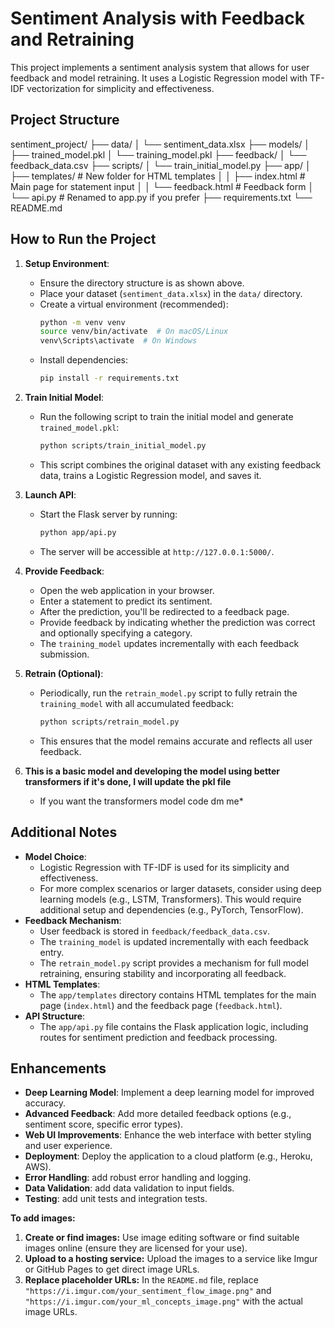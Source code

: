 # Sentiment Analysis with Feedback and Retraining

This project implements a sentiment analysis system that allows for user feedback and model retraining. It uses a Logistic Regression model with TF-IDF vectorization for simplicity and effectiveness.

## Project Structure
sentiment_project/
├── data/
│   └── sentiment_data.xlsx
├── models/
│   ├── trained_model.pkl
│   └── training_model.pkl
├── feedback/
│   └── feedback_data.csv
├── scripts/
│   └── train_initial_model.py
├── app/
│   ├── templates/           # New folder for HTML templates
│   │   ├── index.html      # Main page for statement input
│   │   └── feedback.html   # Feedback form
│   └── api.py              # Renamed to app.py if you prefer
├── requirements.txt
└── README.md


## How to Run the Project

1.  **Setup Environment**:
    * Ensure the directory structure is as shown above.
    * Place your dataset (`sentiment_data.xlsx`) in the `data/` directory.
    * Create a virtual environment (recommended):
        ```bash
        python -m venv venv
        source venv/bin/activate  # On macOS/Linux
        venv\Scripts\activate  # On Windows
        ```
    * Install dependencies:
        ```bash
        pip install -r requirements.txt
        ```

2.  **Train Initial Model**:
    * Run the following script to train the initial model and generate `trained_model.pkl`:
        ```bash
        python scripts/train_initial_model.py
        ```
    * This script combines the original dataset with any existing feedback data, trains a Logistic Regression model, and saves it.

3.  **Launch API**:
    * Start the Flask server by running:
        ```bash
        python app/api.py
        ```
    * The server will be accessible at `http://127.0.0.1:5000/`.

4.  **Provide Feedback**:
    * Open the web application in your browser.
    * Enter a statement to predict its sentiment.
    * After the prediction, you'll be redirected to a feedback page.
    * Provide feedback by indicating whether the prediction was correct and optionally specifying a category.
    * The `training_model` updates incrementally with each feedback submission.

5.  **Retrain (Optional)**:
    * Periodically, run the `retrain_model.py` script to fully retrain the `training_model` with all accumulated feedback:
        ```bash
        python scripts/retrain_model.py
        ```
    * This ensures that the model remains accurate and reflects all user feedback.

6. **This is a basic model and developing the model using better transformers if it's done, I will update the pkl file**
   * If you want the transformers model code dm me*

## Additional Notes

* **Model Choice**:
    * Logistic Regression with TF-IDF is used for its simplicity and effectiveness.
    * For more complex scenarios or larger datasets, consider using deep learning models (e.g., LSTM, Transformers). This would require additional setup and dependencies (e.g., PyTorch, TensorFlow).
* **Feedback Mechanism**:
    * User feedback is stored in `feedback/feedback_data.csv`.
    * The `training_model` is updated incrementally with each feedback entry.
    * The `retrain_model.py` script provides a mechanism for full model retraining, ensuring stability and incorporating all feedback.
* **HTML Templates**:
    * The `app/templates` directory contains HTML templates for the main page (`index.html`) and the feedback page (`feedback.html`).
* **API Structure**:
    * The `app/api.py` file contains the Flask application logic, including routes for sentiment prediction and feedback processing.

## Enhancements

* **Deep Learning Model**: Implement a deep learning model for improved accuracy.
* **Advanced Feedback**: Add more detailed feedback options (e.g., sentiment score, specific error types).
* **Web UI Improvements**: Enhance the web interface with better styling and user experience.
* **Deployment**: Deploy the application to a cloud platform (e.g., Heroku, AWS).
* **Error Handling**: add robust error handling and logging.
* **Data Validation**: add data validation to input fields.
* **Testing**: add unit tests and integration tests.

**To add images:**

1.  **Create or find images:** Use image editing software or find suitable images online (ensure they are licensed for your use).
2.  **Upload to a hosting service:** Upload the images to a service like Imgur or GitHub Pages to get direct image URLs.
3.  **Replace placeholder URLs:** In the `README.md` file, replace `"https://i.imgur.com/your_sentiment_flow_image.png"` and `"https://i.imgur.com/your_ml_concepts_image.png"` with the actual image URLs.








